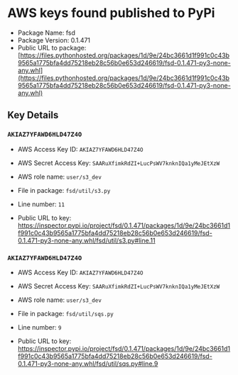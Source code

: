# AWS keys found published to PyPi

* Package Name: fsd
* Package Version: 0.1.471
* Public URL to package: [https://files.pythonhosted.org/packages/1d/9e/24bc3661d1f991c0c43b9565a1775bfa4dd75218eb28c56b0e653d246619/fsd-0.1.471-py3-none-any.whl](https://files.pythonhosted.org/packages/1d/9e/24bc3661d1f991c0c43b9565a1775bfa4dd75218eb28c56b0e653d246619/fsd-0.1.471-py3-none-any.whl)

## Key Details

### `AKIAZ7YFAWD6HLD47Z4O`

* AWS Access Key ID: `AKIAZ7YFAWD6HLD47Z4O`
* AWS Secret Access Key: `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` 
* AWS role name: `user/s3_dev`
* File in package: `fsd/util/s3.py`
* Line number: `11`

* Public URL to key: https://inspector.pypi.io/project/fsd/0.1.471/packages/1d/9e/24bc3661d1f991c0c43b9565a1775bfa4dd75218eb28c56b0e653d246619/fsd-0.1.471-py3-none-any.whl/fsd/util/s3.py#line.11



### `AKIAZ7YFAWD6HLD47Z4O`

* AWS Access Key ID: `AKIAZ7YFAWD6HLD47Z4O`
* AWS Secret Access Key: `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` 
* AWS role name: `user/s3_dev`
* File in package: `fsd/util/sqs.py`
* Line number: `9`

* Public URL to key: https://inspector.pypi.io/project/fsd/0.1.471/packages/1d/9e/24bc3661d1f991c0c43b9565a1775bfa4dd75218eb28c56b0e653d246619/fsd-0.1.471-py3-none-any.whl/fsd/util/sqs.py#line.9


